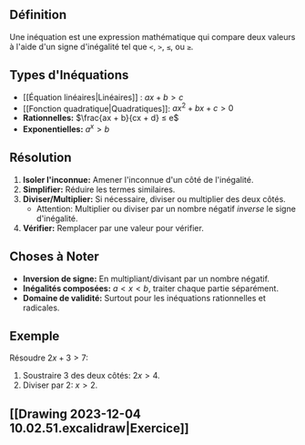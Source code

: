 ## Définition
Une inéquation est une expression mathématique qui compare deux valeurs à l'aide d'un signe d'inégalité tel que `<`, `>`, `≤`, ou `≥`.

## Types d'Inéquations
- [[Équation linéaires|Linéaires]] : $ax + b > c$
- [[Fonction quadratique|Quadratiques]]: $ax^2 + bx + c > 0$
- **Rationnelles:** $\frac{ax + b}{cx + d} ≤ e$
- **Exponentielles:** $a^x > b$

## Résolution
1. **Isoler l'inconnue:** Amener l'inconnue d'un côté de l'inégalité.
2. **Simplifier:** Réduire les termes similaires.
3. **Diviser/Multiplier:** Si nécessaire, diviser ou multiplier des deux côtés.
   - Attention: Multiplier ou diviser par un nombre négatif *inverse* le signe d'inégalité.
4. **Vérifier:** Remplacer par une valeur pour vérifier.

## Choses à Noter
- **Inversion de signe:** En multipliant/divisant par un nombre négatif.
- **Inégalités composées:** $a < x < b$, traiter chaque partie séparément.
- **Domaine de validité:** Surtout pour les inéquations rationnelles et radicales.

## Exemple
Résoudre $2x + 3 > 7$:
1. Soustraire 3 des deux côtés: $2x > 4$.
2. Diviser par 2: $x > 2$.
## [[Drawing 2023-12-04 10.02.51.excalidraw|Exercice]]
